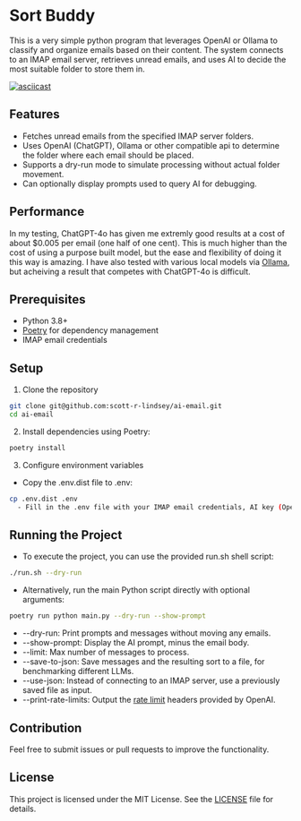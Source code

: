 # Sort Buddy

This is a very simple python program that leverages OpenAI or Ollama to classify and organize emails based on their content. The system connects to an IMAP email server, retrieves unread emails, and uses AI to decide the most suitable folder to store them in.

[![asciicast](https://asciinema.org/a/4acaOzAWasgMqqvpMAGeQUppc.svg)](https://asciinema.org/a/4acaOzAWasgMqqvpMAGeQUppc)

## Features

- Fetches unread emails from the specified IMAP server folders.
- Uses OpenAI (ChatGPT), Ollama or other compatible api to determine the folder where each email should be placed.
- Supports a dry-run mode to simulate processing without actual folder movement.
- Can optionally display prompts used to query AI for debugging. 

## Performance
In my testing, ChatGPT-4o has given me extremly good results at a cost of about $0.005 per email (one half of one cent).  This is much higher than the cost of using a purpose built model, but the ease and flexibility of doing it this way is amazing.
I have also tested with various local models via [Ollama](https://ollama.com/), but acheiving a result that competes with ChatGPT-4o is difficult.

## Prerequisites
- Python 3.8+
- [Poetry](https://python-poetry.org/) for dependency management
- IMAP email credentials

## Setup
1. Clone the repository

```bash
git clone git@github.com:scott-r-lindsey/ai-email.git
cd ai-email
```

2. Install dependencies using Poetry:
```bash
poetry install
```

3. Configure environment variables
  - Copy the .env.dist file to .env:

```bash
cp .env.dist .env
  - Fill in the .env file with your IMAP email credentials, AI key (OpenAI or Ollama), and folder prefix.
```

## Running the Project
  - To execute the project, you can use the provided run.sh shell script:
```bash
./run.sh --dry-run
```
  - Alternatively, run the main Python script directly with optional arguments:

```bash
poetry run python main.py --dry-run --show-prompt
```
  - --dry-run: Print prompts and messages without moving any emails.
  - --show-prompt: Display the AI prompt, minus the email body.
  - --limit: Max number of messages to process.
  - --save-to-json: Save messages and the resulting sort to a file, for benchmarking different LLMs.
  - --use-json: Instead of connecting to an IMAP server, use a previously saved file as input.
  - --print-rate-limits: Output the [rate limit](https://platform.openai.com/docs/guides/rate-limits) headers provided by OpenAI.

## Contribution
Feel free to submit issues or pull requests to improve the functionality.

## License

This project is licensed under the MIT License. See the [LICENSE](LICENSE) file for details.
